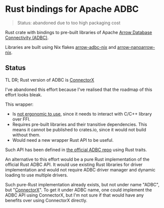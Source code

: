 # Rust bindings for Apache ADBC

> Status: abandoned due to too high packaging cost

Rust crate with bindings to pre-built libraries of Apache [Arrow Database Connectivity (ADBC)](https://arrow.apache.org/adbc/current/index.html).

Libraries are built using Nix flakes [arrow-adbc-nix](https://github.com/aljazerzen/arrow-adbc-nix) and [arrow-nanoarrow-nix](https://github.com/aljazerzen/arrow-nanoarrow-nix).

## Status

TL DR; Rust version of ADBC is [ConnectorX](https://docs.rs/connectorx/)

I've abandoned this effort because I've realised that the roadmap of this effort looks bleak.

This wrapper:
- Is [not ergonomic to use](./libadbc-driver-postgresql-sys/tests/test.rs), since it needs to interact with C/C++ library over FFI.
- Requires pre-built libraries and their transitive dependencies. This means it cannot be published to crates.io, since it would not build without them.
- Would need a new wrapper Rust API to be useful.

Such API has been defined in [the official ADBC repo](https://github.com/apache/arrow-adbc/blob/main/rust/src/lib.rs) using Rust traits.

An alternative to this effort would be a pure Rust implementation of the official Rust ADBC API.
It would use existing Rust libraries for driver implementation and would not require ADBC driver manager and dynamic loading to use multiple drivers.

Such pure-Rust implementation already exists, but not under name "ADBC", but "[ConnectorX](https://docs.rs/connectorx/)".
To get it under ADBC name, one could implement the ADBC API using ConnectorX,
but I'm not sure if that would have any benefits over using ConnectorX directly.

